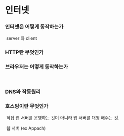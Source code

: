 # 인터넷

### 인터넷은 어떻게 동작하는가

​	server 와 client

### HTTP란 무엇인가



### 브라우저는 어떻게 동작하는가

​	

### DNS와 작동원리



### 호스팅이란 무엇인가

​	직접 웹 서버를 운영하는 것이 아니라 웹 서버를 대행 해주는 것.

​	웹 서버  (ex Appach)